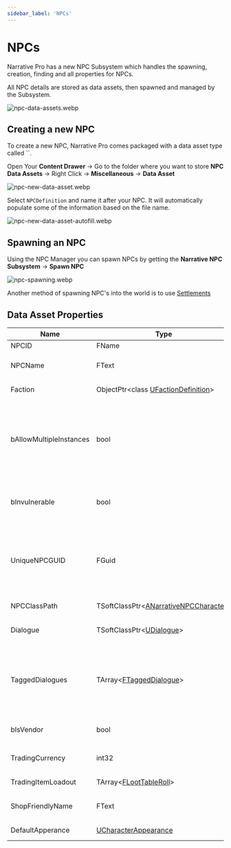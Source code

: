 ```yaml
---
sidebar_label: 'NPCs'
---
```


# NPCs

Narrative Pro has a new NPC Subsystem which handles the spawning, creation, finding and all properties for NPCs.

All NPC details are stored as data assets, then spawned and managed by the Subsystem.

![npc-data-assets.webp](//img/pro/npcs/npc-data-assets.webp)

## Creating a new NPC

To create a new NPC, Narrative Pro comes packaged with a data asset type called ``.

Open Your **Content Drawer** -> Go to the folder where you want to store **NPC Data Assets** -> Right Click -> **Miscellaneous** -> **Data Asset**

![npc-new-data-asset.webp](//img/pro/npcs/npc-new-data-asset.webp)

Select `NPCDefinition` and name it after your NPC. It will automatically populate some of the information based on the file name.

![npc-new-data-asset-autofill.webp](//img/pro/npcs/npc-new-data-asset-autofill.webp)

## Spawning an NPC

Using the NPC Manager you can spawn NPCs by getting the **Narrative NPC Subsystem** -> **Spawn NPC**

![npc-spawning.webp](//img/pro/npcs/npc-spawning.webp)

Another method of spawning NPC's into the world is to use [Settlements](../settlements)


## Data Asset Properties

| Name                    | Type                                                                         | Description                                                                                                                                                                                                 |
|-------------------------|------------------------------------------------------------------------------|-------------------------------------------------------------------------------------------------------------------------------------------------------------------------------------------------------------|
| NPCID                   | FName                                                                        | FName ID for this NPC                                                                                                                                                                                       |
| NPCName                 | FText                                                                        | The name of this NPC. Will be used for the interaction and navigation markers.                                                                                                                              |
| Faction                 | ObjectPtr\<class [UFactionDefinition](../factions/index.md)\>                | The NPC's faction, if one applies.                                                                                                                                                                          |
| bAllowMultipleInstances | bool                                                                         | Is this NPC unique, or can we spawn multiple of them? Main characters, for example, generally only want a max of one spawned at a time, whilst a generic bandit might have as many instances as we want.    |
| bInvulnerable           | bool                                                                         | If true, we'll apply the Narrative.State.Invulnerable tag to this NPC by default - it can be removed if needed.                                                                                             |
| UniqueNPCGUID           | FGuid                                                                        | If this NPC is unique, we'll use this as the NPC's save system GUID. Since there is only one unique GUID defined here, this will nicely guarantee unique NPCs only ever have 1 save record created per NPC. |
| NPCClassPath            | TSoftClassPtr\<[ANarrativeNPCCharacter](./index.md)\>                        | The default class to create when spawning this NPC.                                                                                                                                                         |
| Dialogue                | TSoftClassPtr\<[UDialogue](../dialogue/index.md)\>                           | The dialogue that should play when we interact with this NPC.                                                                                                                                               |
| TaggedDialogues         | TArray\<[FTaggedDialogue](../dialogue/tagged-dialogue.md)\>                  | The NPC's tagged dialogues; these are essentially dialogue, usually free movement that can be kicked off via a tag "TaggedDialogue.Taunt, TaggedDialogue.Greet, etc."                                       |
| bIsVendor               | bool                                                                         | Whether this NPC's inventory should be a vendor inventory.                                                                                                                                                  |
| TradingCurrency         | int32                                                                        | Default currency this character should have in their inventory.                                                                                                                                             |
| TradingItemLoadout      | TArray\<[FLootTableRoll](../inventory/loot-tables.md)\>                      | The items we should grant the character by default.                                                                                                                                                         |
| ShopFriendlyName        | FText                                                                        | The name of the vendor's shop, if this NPC is a vendor.                                                                                                                                                     |
| DefaultApperance        | [UCharacterAppearance](../inventory/items/equipment/character-appearance.md) | The characters default appearance                                                                                                                                                                           |
